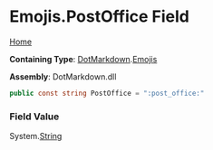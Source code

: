 # Emojis\.PostOffice Field

[Home](../../../README.md)

**Containing Type**: [DotMarkdown](../../README.md)\.[Emojis](../README.md)

**Assembly**: DotMarkdown\.dll

```csharp
public const string PostOffice = ":post_office:"
```

### Field Value

System\.[String](https://docs.microsoft.com/en-us/dotnet/api/system.string)